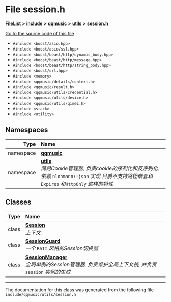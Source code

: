 

# File session.h



[**FileList**](files.md) **>** [**include**](dir_d44c64559bbebec7f509842c48db8b23.md) **>** [**qqmusic**](dir_d63c0418b33b823a308efea67b8f3df2.md) **>** [**utils**](dir_478616d8952f43e793f28d8ded6e3463.md) **>** [**session.h**](session_8h.md)

[Go to the source code of this file](session_8h_source.md)



* `#include <boost/asio.hpp>`
* `#include <boost/asio/ssl.hpp>`
* `#include <boost/beast/http/dynamic_body.hpp>`
* `#include <boost/beast/http/message.hpp>`
* `#include <boost/beast/http/string_body.hpp>`
* `#include <boost/url.hpp>`
* `#include <memory>`
* `#include <qqmusic/details/context.h>`
* `#include <qqmusic/result.h>`
* `#include <qqmusic/utils/credential.h>`
* `#include <qqmusic/utils/device.h>`
* `#include <qqmusic/utils/qimei.h>`
* `#include <stack>`
* `#include <utility>`













## Namespaces

| Type | Name |
| ---: | :--- |
| namespace | [**qqmusic**](namespaceqqmusic.md) <br> |
| namespace | [**utils**](namespaceqqmusic_1_1utils.md) <br>_简易Cookie管理器, 负责cookie的序列化和反序列化, 依赖_ `nlohmann::json` _实现 目前不支持路径嵌套和_`Expires` _和_`HttpOnly` _这样的特性_ |


## Classes

| Type | Name |
| ---: | :--- |
| class | [**Session**](classqqmusic_1_1utils_1_1Session.md) <br>_上下文_  |
| class | [**SessionGuard**](classqqmusic_1_1utils_1_1SessionGuard.md) <br>_一个_ `RAII` _风格的Session切换器_ |
| class | [**SessionManager**](classqqmusic_1_1utils_1_1SessionManager.md) <br>_全局单例的Session管理器, 负责维护全局上下文栈, 并负责_ `session` _实例的生成_ |



















































------------------------------
The documentation for this class was generated from the following file `include/qqmusic/utils/session.h`

